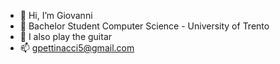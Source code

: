 - 👋 Hi, I’m Giovanni
- 🌱 Bachelor Student Computer Science - University of Trento
- 👀 I also play the guitar
- 📫 gpettinacci5@gmail.com

<!---
BadCombs/BadCombs is a ✨ special ✨ repository because its `README.md` (this file) appears on your GitHub profile.
You can click the Preview link to take a look at your changes.
--->
